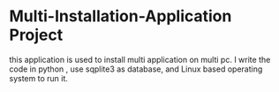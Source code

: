Multi-Installation-Application Project
==============================

this application is used to  install multi application on multi pc. I write the code in python , use sqplite3 as database, and Linux based operating system to run it.
